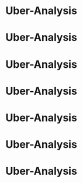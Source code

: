 # Uber-Analysis
# Uber-Analysis
# Uber-Analysis
# Uber-Analysis
# Uber-Analysis
# Uber-Analysis
# Uber-Analysis
